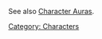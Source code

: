 See also [Character Auras](:Category:_Character_Auras "wikilink").

[Category: Characters](Category:_Characters "wikilink")

